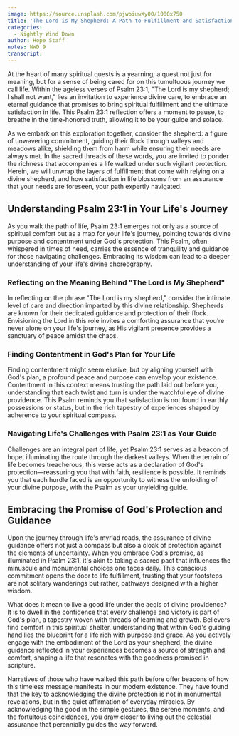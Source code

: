 ```yaml
---
image: https://source.unsplash.com/pjwbiuwXy00/1000x750
title: 'The Lord is My Shepherd: A Path to Fulfillment and Satisfaction'
categories:
  - Nightly Wind Down
author: Hope Staff
notes: NWD 9
transcript:
---
```

At the heart of many spiritual quests is a yearning; a quest not just for meaning, but for a sense of being cared for on this tumultuous journey we call life. Within the ageless verses of Psalm 23:1, "The Lord is my shepherd; I shall not want," lies an invitation to experience divine care, to embrace an eternal guidance that promises to bring spiritual fulfillment and the ultimate satisfaction in life. This Psalm 23:1 reflection offers a moment to pause, to breathe in the time-honored truth, allowing it to be your guide and solace.

As we embark on this exploration together, consider the shepherd: a figure of unwavering commitment, guiding their flock through valleys and meadows alike, shielding them from harm while ensuring their needs are always met. In the sacred threads of these words, you are invited to ponder the richness that accompanies a life walked under such vigilant protection. Herein, we will unwrap the layers of fulfillment that come with relying on a divine shepherd, and how satisfaction in life blossoms from an assurance that your needs are foreseen, your path expertly navigated.

## **Understanding Psalm 23:1 in Your Life's Journey**

As you walk the path of life, Psalm 23:1 emerges not only as a source of spiritual comfort but as a map for your life's journey, pointing towards divine purpose and contentment under God's protection. This Psalm, often whispered in times of need, carries the essence of tranquility and guidance for those navigating challenges. Embracing its wisdom can lead to a deeper understanding of your life's divine choreography.

### **Reflecting on the Meaning Behind "The Lord is My Shepherd"**

In reflecting on the phrase "The Lord is my shepherd," consider the intimate level of care and direction imparted by this divine relationship. Shepherds are known for their dedicated guidance and protection of their flock. Envisioning the Lord in this role invites a comforting assurance that you’re never alone on your life's journey, as His vigilant presence provides a sanctuary of peace amidst the chaos.

### **Finding Contentment in God's Plan for Your Life**

Finding contentment might seem elusive, but by aligning yourself with God's plan, a profound peace and purpose can envelop your existence. Contentment in this context means trusting the path laid out before you, understanding that each twist and turn is under the watchful eye of divine providence. This Psalm reminds you that satisfaction is not found in earthly possessions or status, but in the rich tapestry of experiences shaped by adherence to your spiritual compass.

### **Navigating Life's Challenges with Psalm 23:1 as Your Guide**

Challenges are an integral part of life, yet Psalm 23:1 serves as a beacon of hope, illuminating the route through the darkest valleys. When the terrain of life becomes treacherous, this verse acts as a declaration of God's protection—reassuring you that with faith, resilience is possible. It reminds you that each hurdle faced is an opportunity to witness the unfolding of your divine purpose, with the Psalm as your unyielding guide.

## **Embracing the Promise of God's Protection and Guidance**

Upon the journey through life's myriad roads, the assurance of divine guidance offers not just a compass but also a cloak of protection against the elements of uncertainty. When you embrace God's promise, as illuminated in Psalm 23:1, it's akin to taking a sacred pact that influences the minuscule and monumental choices one faces daily. This conscious commitment opens the door to life fulfillment, trusting that your footsteps are not solitary wanderings but rather, pathways designed with a higher wisdom.

What does it mean to live a good life under the aegis of divine providence? It is to dwell in the confidence that every challenge and victory is part of God's plan, a tapestry woven with threads of learning and growth. Believers find comfort in this spiritual shelter, understanding that within God's guiding hand lies the blueprint for a life rich with purpose and grace. As you actively engage with the embodiment of the Lord as your shepherd, the divine guidance reflected in your experiences becomes a source of strength and comfort, shaping a life that resonates with the goodness promised in scripture.

Narratives of those who have walked this path before offer beacons of how this timeless message manifests in our modern existence. They have found that the key to acknowledging the divine protection is not in monumental revelations, but in the quiet affirmation of everyday miracles. By acknowledging the good in the simple gestures, the serene moments, and the fortuitous coincidences, you draw closer to living out the celestial assurance that perennially guides the way forward.